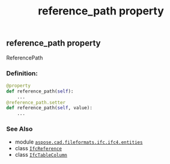 ﻿---
title: reference_path property
second_title: Aspose.CAD for Python via .NET API References
description: 
type: docs
weight: 70
url: /aspose.cad.fileformats.ifc.ifc4.entities/ifctablecolumn/reference_path/
is_root: false
---

## reference_path property


ReferencePath
### Definition:
```python
@property
def reference_path(self):
    ...
@reference_path.setter
def reference_path(self, value):
    ...
```

### See Also
* module [`aspose.cad.fileformats.ifc.ifc4.entities`](../../)
* class [`IfcReference`](/cad/python-net/aspose.cad.fileformats.ifc.ifc4.entities/ifcreference)
* class [`IfcTableColumn`](/cad/python-net/aspose.cad.fileformats.ifc.ifc4.entities/ifctablecolumn)
